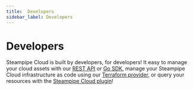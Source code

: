 ```yaml
---
title:  Developers
sidebar_label: Developers
---
```


# Developers

Steampipe Cloud is built by developers, for developers! It easy to manage your cloud assets with our [REST API](cloud/develop/api) or [Go SDK](cloud/develop/gosdk), manage your Steampipe Cloud infrastructure as code using our [Terraform provider](cloud/develop/terraform), or query your resources with the [Steampipe Cloud plugin](cloud/develop/plugin)!